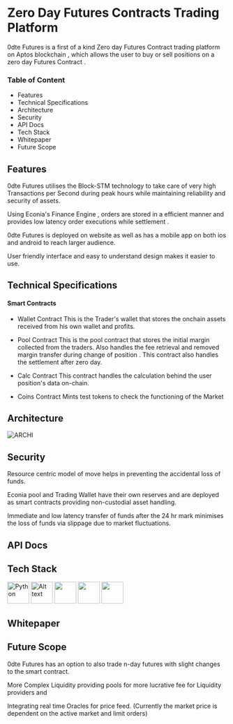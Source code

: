 # Zero Day Futures Contracts Trading Platform
0dte Futures  is a first of a kind Zero day Futures Contract trading platform on Aptos blockchain , which allows the user to buy or sell positions on a zero day Futures Contract . 

### Table of Content
* Features
* Technical Specifications
* Architecture
* Security
* API Docs
* Tech Stack
* Whitepaper
* Future Scope

## Features 

0dte Futures utilises the Block-STM technology to take care of very high Transactions per Second during peak hours while maintaining reliability and security of assets.

Using Econia's Finance Engine , orders are stored in a efficient manner and provides low latency order executions while settlement .

0dte Futures is deployed on website as well as has a mobile app on both ios and android to reach larger audience.

User friendly interface and easy to understand design makes it easier to use.

## Technical Specifications


#### Smart Contracts

* Wallet Contract
This is the Trader's wallet that stores the onchain assets received from his own wallet and profits.

* Pool Contract
This is the pool contract that stores the initial margin collected from the traders. Also handles the fee retrieval and removed margin transfer during change of position . This contract also handles the settlement after zero day.

* Calc Contract
This contract handles the calculation behind the user position's data on-chain.

* Coins Contract
Mints test tokens to check the functioning of the Market



## Architecture 

<img src="" alt="ARCHI" >


## Security

Resource centric model of move helps in preventing the accidental loss of funds.

Econia pool and Trading Wallet have their own reserves and are deployed as smart contracts providing non-custodial asset handling.

Immediate and low latency transfer of funds after the 24 hr mark minimises the loss of funds via slippage due to market fluctuations.

## API Docs

## Tech Stack

<img src="https://upload.wikimedia.org/wikipedia/commons/thumb/0/0a/Python.svg/2048px-Python.svg.png" alt="Python" width="50">

<img src="https://icodrops.com/wp-content/uploads/2023/04/n1wu7vCF_400x400.jpg" alt="Alt text" width="50">

<img src="https://static-00.iconduck.com/assets.00/flutter-icon-1651x2048-kopq1sul.png" width="50">

<img src="https://assets-global.website-files.com/63610769a12ca8b167ecebcf/6529f968615bdcc952ab6e3c_Aptos_Brand_Assets_-_Aptos_Foundation.png" width="50">

<img src="https://upload.wikimedia.org/wikipedia/commons/thumb/d/d4/Javascript-shield.svg/1200px-Javascript-shield.svg.png" width="50">

## Whitepaper

## Future Scope

0dte Futures has an option to also trade n-day futures with slight changes to the smart contract.

More Complex Liquidity providing pools for more lucrative fee for Liquidity providers and 

Integrating real time Oracles for price feed. (Currently the market price is dependent on the active market and limit orders)





